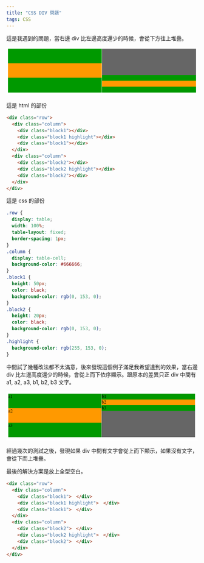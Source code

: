 ```yaml
---
title: "CSS DIV 問題"
tags: CSS
---
```


這是我遇到的問題，當右邊 div 比左邊高度還少的時候，會從下方往上堆疊。

![](/assets/images/2018-01-26-css-div-problem/002.png)

這是 html 的部份

```html
<div class="row">
  <div class="column">
    <div class="block1"></div>
    <div class="block1 highlight"></div>
    <div class="block1"></div>
  </div>
  <div class="column">
    <div class="block2"></div>
    <div class="block2 highlight"></div>
    <div class="block2"></div>
  </div>
</div>
```

這是 css 的部份

```css
.row {
  display: table;
  width: 100%;
  table-layout: fixed;
  border-spacing: 1px;
}
.column {
  display: table-cell;
  background-color: #666666;
}
.block1 {
  height: 50px;
  color: black;
  background-color: rgb(0, 153, 0);
}
.block2 {
  height: 20px;
  color: black;
  background-color: rgb(0, 153, 0);
}
.highlight {
  background-color: rgb(255, 153, 0);
}
```

中間試了幾種改法都不太滿意，後來發現這個例子滿足我希望達到的效果，當右邊 div 比左邊高度還少的時候，會從上而下依序顯示。跟原本的差異只正 div 中間有 a1, a2, a3, b1, b2, b3 文字。

![](/assets/images/2018-01-26-css-div-problem/001.png)

經過幾次的測試之後，發現如果 div 中間有文字會從上而下顯示，如果沒有文字，會從下而上堆疊。

最後的解決方案是放上全型空白。

```html
<div class="row">
  <div class="column">
    <div class="block1">　</div>
    <div class="block1 highlight">　</div>
    <div class="block1">　</div>
  </div>
  <div class="column">
    <div class="block2">　</div>
    <div class="block2 highlight">　</div>
    <div class="block2">　</div>
  </div>
</div>
```

